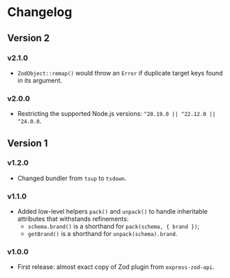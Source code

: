 # Changelog

## Version 2

### v2.1.0

- `ZodObject::remap()` would throw an `Error` if duplicate target keys found in its argument.

### v2.0.0

- Restricting the supported Node.js versions: `^20.19.0 || ^22.12.0 || ^24.0.0`.

## Version 1

### v1.2.0

- Changed bundler from `tsup` to `tsdown`.

### v1.1.0

- Added low-level helpers `pack()` and `unpack()` to handle inheritable attributes that withstands refinements:
  - `schema.brand()` is a shorthand for `pack(schema, { brand })`;
  - `getBrand()` is a shorthand for `unpack(schema).brand`.

### v1.0.0

- First release: almost exact copy of Zod plugin from `express-zod-api`.
